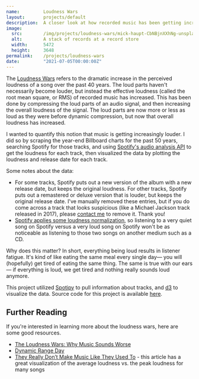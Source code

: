```yaml
---
name:         Loudness Wars
layout:       projects/default
description:  A closer look at how recorded music has been getting increasingly louder over the past 50 years.
image:
  src:        /img/projects/loudness-wars/mick-haupt-CbNBjnXXhNg-unsplash.jpg
  alt:        A stack of records at a record store
  width:      5472
  height:     3648
permalink:    /projects/loudness-wars
date:         "2021-07-05T00:00:00Z"
---
```


The [Loudness Wars](https://en.wikipedia.org/wiki/Loudness_war) refers to the dramatic increase in the perceived loudness of a song over the past 40 years. The loud parts haven't necessarily become louder, but instead the effective loudness (called the root mean square, or RMS) of recorded music has increased. This has been done by compressing the loud parts of an audio signal, and then increasing the overall loudness of the signal. The loud parts are now more or less as loud as they were before dynamic compression, but now that overall loudness has increased.

I wanted to quantify this notion that music is getting increasingly louder. I did so by scraping the year-end Billboard charts for the past 50 years, searching Spotify for those tracks, and using [Spotify's audio analysis API](https://developer.spotify.com/console/get-audio-analysis-track/) to get the loudness for each track, then visualized the data by plotting the loudness and release date for each track.

<LoudnessWars />

Some notes about the data:
- For some tracks, Spotify puts out a new version of the album with a new release date, but keeps the original loudness. For other tracks, Spotify puts out a remastered or deluxe version that is louder, but keeps the original release date. I've manually removed these entries, but if you do come across a track that looks suspicious (like a Michael Jackson track released in 2017), please <a href="/contact">contact me</a> to remove it. Thank you!
- [Spotify applies some loudness normalization](https://artists.spotify.com/help/article/loudness-normalization), so listening to a very quiet song on Spotify versus a very loud song on Spotify won't be as noticeable as listening to those two songs on another medium such as a CD.

Why does this matter? In short, everything being loud results in listener fatigue. It's kind of like eating the same meal every single day&mdash; you will (hopefully) get tired of eating the same thing. The same is true with our ears&mdash; if everything is loud, we get tired and nothing really sounds loud anymore.

This project utilized [Spotipy](https://github.com/plamere/spotipy) to pull information about tracks, and [d3](https://github.com/d3/d3) to visualize the data. Source code for this project is available [here](https://github.com/ryanrishi/loudness-wars).

## Further Reading
If you're interested in learning more about the loudness wars, here are some good resources.
- [The Loudness Wars: Why Music Sounds Worse](https://www.npr.org/2009/12/31/122114058/the-loudness-wars-why-music-sounds-worse)
- [Dynamic Range Day](https://dynamicrangeday.co.uk/)
- [They Really Don’t Make Music Like They Used To](https://www.nytimes.com/2019/02/07/opinion/what-these-grammy-songs-tell-us-about-the-loudness-wars.html) - this article has a great visualization of the average loudness vs. the peak loudness for many songs
